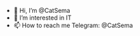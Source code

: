 - 👋 Hi, I’m @CatSema
- 👀 I’m interested in IT
- 📫 How to reach me Telegram: @CatSema

<!---
CatSema/CatSema is a ✨ special ✨ repository because its `README.md` (this file) appears on your GitHub profile.
You can click the Preview link to take a look at your changes.
--->
